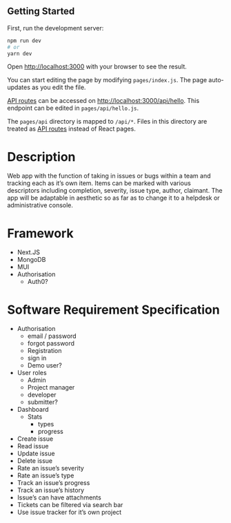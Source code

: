 ## Getting Started

First, run the development server:

```bash
npm run dev
# or
yarn dev
```

Open [http://localhost:3000](http://localhost:3000) with your browser to see the result.

You can start editing the page by modifying `pages/index.js`. The page auto-updates as you edit the file.

[API routes](https://nextjs.org/docs/api-routes/introduction) can be accessed on [http://localhost:3000/api/hello](http://localhost:3000/api/hello). This endpoint can be edited in `pages/api/hello.js`.

The `pages/api` directory is mapped to `/api/*`. Files in this directory are treated as [API routes](https://nextjs.org/docs/api-routes/introduction) instead of React pages.

# Description

Web app with the function of taking in issues or bugs within a team and tracking each as it’s own item. Items can be marked with various descriptors including completion, severity, issue type, author, claimant. The app will be adaptable in aesthetic so as far as to change it to a helpdesk or administrative console.

# Framework

- Next.JS
- MongoDB
- MUI
- Authorisation
  - Auth0?

# Software Requirement Specification

- Authorisation
  - email / password
  - forgot password
  - Registration
  - sign in
  - Demo user?
- User roles
  - Admin
  - Project manager
  - developer
  - submitter?
- Dashboard
  - Stats
    - types
    - progress
- Create issue
- Read issue
- Update issue
- Delete issue
- Rate an issue’s severity
- Rate an issue’s type
- Track an issue’s progress
- Track an issue’s history
- Issue’s can have attachments
- Tickets can be filtered via search bar
- Use issue tracker for it’s own project
